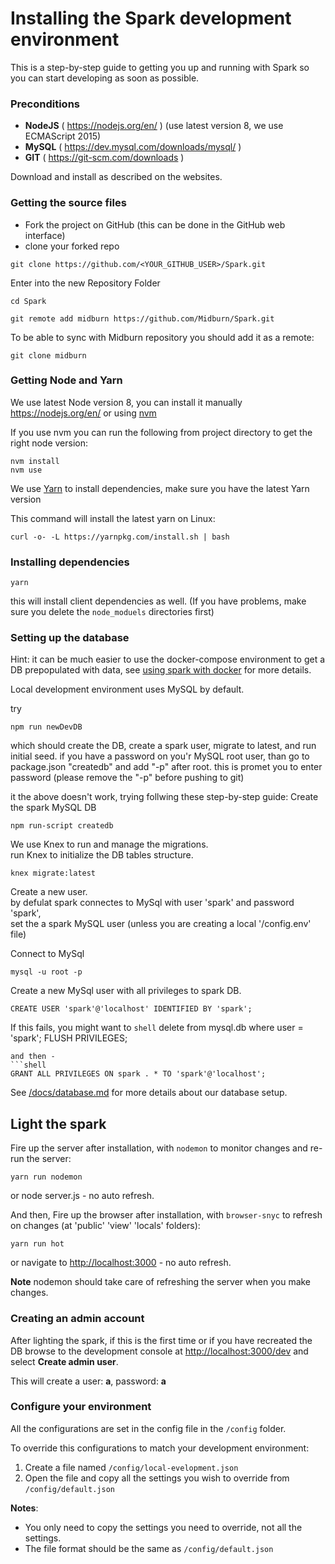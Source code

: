 # Installing the Spark development environment

This is a step-by-step guide to getting you up and running with Spark so you can start developing as soon as possible.

### Preconditions

* **NodeJS** ( https://nodejs.org/en/ ) (use latest version 8, we use ECMAScript 2015)
* **MySQL** ( https://dev.mysql.com/downloads/mysql/ )
* **GIT** ( https://git-scm.com/downloads )

Download and install as described on the websites.

### Getting the source files

* Fork the project on GitHub (this can be done in the GitHub web interface)
* clone your forked repo

```shell
git clone https://github.com/<YOUR_GITHUB_USER>/Spark.git
```
Enter into the new Repository Folder

```shell
cd Spark
```

```shell
git remote add midburn https://github.com/Midburn/Spark.git
```

To be able to sync with Midburn repository you should add it as a remote:
```shell
git clone midburn 
```


### Getting Node and Yarn

We use latest Node version 8, you can install it manually https://nodejs.org/en/ or using [nvm](https://github.com/creationix/nvm#installation)

If you use nvm you can run the following from project directory to get the right node version:

```shell
nvm install
nvm use
```

We use [Yarn](https://yarnpkg.com/en/) to install dependencies, make sure you have the latest Yarn version

This command will install the latest yarn on Linux:

```
curl -o- -L https://yarnpkg.com/install.sh | bash
```

### Installing dependencies

```shell
yarn 
```
this will install client dependencies as well.
(If you have problems, make sure you delete the `node_moduels` directories first)

### Setting up the database

Hint: it can be much easier to use the docker-compose environment to get a DB prepopulated with data, see [using spark with docker](/docs/development/docker.md) for more details.

Local development environment uses MySQL by default.

try 
```shell
npm run newDevDB
```
which should create the DB, create a spark user, migrate to latest, and run initial seed.
if you have a password on you'r MySQL root user, than go to package.json "createdb" and add "-p" after root. this is promet you to enter password (please remove the "-p" before pushing to git)


it the above doesn't work, trying follwing these step-by-step guide:
Create the spark MySQL DB
```shell
npm run-script createdb
```

We use Knex to run and manage the migrations.  
run Knex to initialize the DB tables structure.

```shell
knex migrate:latest
```

Create a new user.  
by defulat spark connectes to MySql with user 'spark' and password 'spark',  
set the a spark MySQL user (unless you are creating a local '/config.env' file)

Connect to MySql
```shell
mysql -u root -p
```
Create a new MySql user with all privileges to spark DB.
```shell
CREATE USER 'spark'@'localhost' IDENTIFIED BY 'spark';
```
If this fails, you might want to
```shell```
delete from mysql.db where user = 'spark';
FLUSH PRIVILEGES;
```
and then - 
```shell
GRANT ALL PRIVILEGES ON spark . * TO 'spark'@'localhost';
```

See [/docs/database.md](/docs/development/database.md) for more details about our database setup.

## Light the spark

Fire up the server after installation, with `nodemon` to monitor changes and re-run the server:

```shell
yarn run nodemon
```
or node server.js - no auto refresh.

And then,
Fire up the browser after installation, with `browser-snyc` to refresh on changes (at 'public' 'view' 'locals' folders):
```shell
yarn run hot 
```
or navigate to [http://localhost:3000](http://localhost:3000) - no auto refresh.

**Note** nodemon should take care of refreshing the server when you make changes.

### Creating an admin account

After lighting the spark, if this is the first time or if you have recreated the DB
browse to the development console at [http://localhost:3000/dev](http://localhost:3000/dev) and select **Create admin user**.

This will create a user: **a**, password: **a**

### Configure your environment

All the configurations are set in the config file in the `/config` folder.

To override this configurations to match your development environment:

1. Create a file named `/config/local-evelopment.json`
2. Open the file and copy all the settings you wish to override from `/config/default.json`

**Notes**:

* You only need to copy the settings you need to override, not all the settings.
* The file format should be the same as `/config/default.json`
